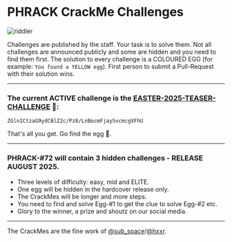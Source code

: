 # PHRACK CrackMe Challenges

![riddler](https://github.com/user-attachments/assets/9c80821f-7a06-450b-9e64-712fe6beb2ef)


Challenges are published by the staff. Your task is to solve them. Not all challenges are announced publicly and some are hidden and you need to find them first. The solution to every challenge is a COLOURED EGG (for example: `You found a YELLOW egg`). First person to submit a Pull-Request with their solution wins.

---
### The current ACTIVE challenge is the [EASTER-2025-TEASER-CHALLENGE](easter-2025/teaser-challenge-solution.md) 🐣:
```
ZGlnICtzaG9ydCBlZ2c/Pz8/LnBocmFjay5vcmcgVFhU
```
That's all you get. Go find the egg 🥚.  

---

### PHRACK-#72 will contain 3 hidden challenges - RELEASE AUGUST 2025.

- Three levels of difficulty: easy, mid and ELITE.
- One egg will be hidden in the hardcover release only.
- The CrackMes will be longer and more steps.
- You need to find and solve Egg-#1 to get the clue to solve Egg-#2 etc.
- Glory to the winner, a prize and shoutz on our social media.

---

The CrackMes are the fine work of [@sub_space](https://x.com/sub_space)/[@hxxr](https://bsky.app/profile/hxxr.bsky.social).
